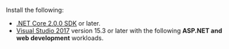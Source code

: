 Install the following:

* [.NET Core 2.0.0 SDK](https://dot.net/core) or later.
* [Visual Studio 2017](https://www.visualstudio.com/downloads/) version 15.3 or later with the following  **ASP.NET and web development** workloads.
